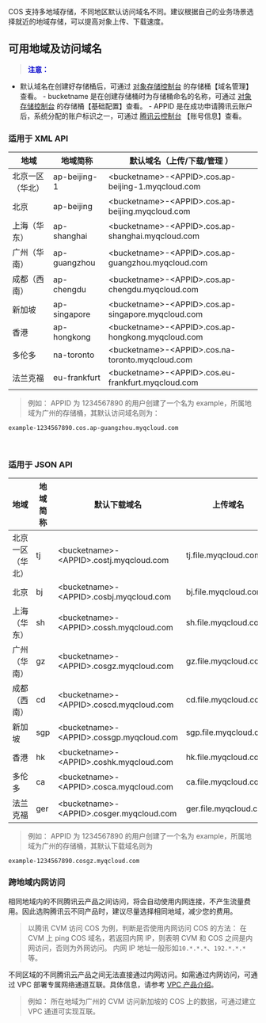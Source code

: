 COS 支持多地域存储，不同地区默认访问域名不同。建议根据自己的业务场景选择就近的地域存储，可以提高对象上传、下载速度。
## 可用地域及访问域名
><font color="#0000cc">**注意：** </font>
- 默认域名在创建好存储桶后，可通过 [对象存储控制台](https://console.qcloud.com/cos4) 的存储桶【域名管理】查看。
- bucketname 是在创建存储桶时为存储桶命名的名称，可通过 [对象存储控制台](https://console.qcloud.com/cos4) 的存储桶【基础配置】查看。
- APPID 是在成功申请腾讯云账户后，系统分配的账户标识之一，可通过 [腾讯云控制台](https://console.qcloud.com/developer) 【账号信息】查看。

### 适用于 XML API
| 地域 | 地域简称 | 默认域名（上传/下载/管理 ） |
| ------ | ------- | ----------------------------------- |
| 北京一区（华北） | ap-beijing-1 | &lt;bucketname&gt;-&lt;APPID&gt;.cos.ap-beijing-1.myqcloud.com |
| 北京 | ap-beijing | &lt;bucketname&gt;-&lt;APPID&gt;.cos.ap-beijing.myqcloud.com |
| 上海（华东） | ap-shanghai | &lt;bucketname&gt;-&lt;APPID&gt;.cos.ap-shanghai.myqcloud.com |
| 广州（华南） | ap-guangzhou | &lt;bucketname&gt;-&lt;APPID&gt;.cos.ap-guangzhou.myqcloud.com |
| 成都（西南） | ap-chengdu | &lt;bucketname&gt;-&lt;APPID&gt;.cos.ap-chengdu.myqcloud.com |
| 新加坡 | ap-singapore | &lt;bucketname&gt;-&lt;APPID&gt;.cos.ap-singapore.myqcloud.com |
| 香港 | ap-hongkong | &lt;bucketname&gt;-&lt;APPID&gt;.cos.ap-hongkong.myqcloud.com |
| 多伦多 | na-toronto | &lt;bucketname&gt;-&lt;APPID&gt;.cos.na-toronto.myqcloud.com |
| 法兰克福 | eu-frankfurt | &lt;bucketname&gt;-&lt;APPID&gt;.cos.eu-frankfurt.myqcloud.com |

> 例如：
APPID 为 1234567890 的用户创建了一个名为 example，所属地域为广州的存储桶，其默认访问域名则为：
```
example-1234567890.cos.ap-guangzhou.myqcloud.com
```
 
### 适用于 JSON API
| 地域 | 地域简称 | 默认下载域名 | 上传域名 | 
| ------ | ------- | ----------------------------------- | -------------------- | 
| 北京一区（华北） | tj | &lt;bucketname&gt;-&lt;APPID&gt;.costj.myqcloud.com | tj.file.myqcloud.com |
| 北京 | bj | &lt;bucketname&gt;-&lt;APPID&gt;.cosbj.myqcloud.com | bj.file.myqcloud.com |
| 上海（华东） | sh | &lt;bucketname&gt;-&lt;APPID&gt;.cossh.myqcloud.com | sh.file.myqcloud.com |
| 广州（华南） | gz | &lt;bucketname&gt;-&lt;APPID&gt;.cosgz.myqcloud.com | gz.file.myqcloud.com |
| 成都（西南） | cd | &lt;bucketname&gt;-&lt;APPID&gt;.coscd.myqcloud.com | cd.file.myqcloud.com |
| 新加坡 | sgp | &lt;bucketname&gt;-&lt;APPID&gt;.cossgp.myqcloud.com | sgp.file.myqcloud.com |
| 香港 | hk | &lt;bucketname&gt;-&lt;APPID&gt;.coshk.myqcloud.com | hk.file.myqcloud.com |
| 多伦多 | ca | &lt;bucketname&gt;-&lt;APPID&gt;.cosca.myqcloud.com | ca.file.myqcloud.com |
| 法兰克福 | ger | &lt;bucketname&gt;-&lt;APPID&gt;.cosger.myqcloud.com | ger.file.myqcloud.com |

> 例如：
APPID 为 1234567890 的用户创建了一个名为 example，所属地域为广州的存储桶，其默认下载域名则为
```
example-1234567890.cosgz.myqcloud.com
```

### 跨地域内网访问
相同地域内的不同腾讯云产品之间访问，将会自动使用内网连接，不产生流量费用。因此选购腾讯云不同产品时，建议尽量选择相同地域，减少您的费用。
> 以腾讯 CVM 访问 COS 为例，判断是否使用内网访问 COS 的方法：
在 CVM 上 ping COS 域名，若返回内网 IP，则表明 CVM 和 COS 之间是内网访问，否则为外网访问。
内网 IP 地址一般形如`10.*.*.*`、`192.*.*.*`等。

不同区域的不同腾讯云产品之间无法直接通过内网访问。如需通过内网访问，可通过 VPC 部署专属网络通道互联。具体信息，请参考 [VPC 产品介绍](https://www.qcloud.com/product/vpc.html)。
> 例如：
所在地域为广州的 CVM 访问新加坡的 COS 上的数据，可通过建立 VPC 通道可实现互联。
